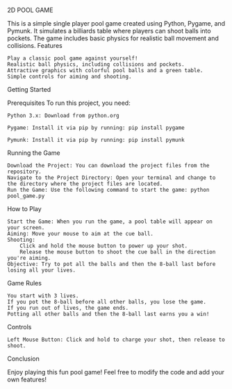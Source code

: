 2D POOL GAME 

This is a simple single player pool game created using Python, Pygame, and Pymunk. It simulates a billiards table where players can shoot balls into pockets. The game includes basic physics for realistic ball movement and collisions.
Features

    Play a classic pool game against yourself!
    Realistic ball physics, including collisions and pockets.
    Attractive graphics with colorful pool balls and a green table.
    Simple controls for aiming and shooting.

Getting Started

Prerequisites
To run this project, you need:

    Python 3.x: Download from python.org
    
    Pygame: Install it via pip by running: pip install pygame

    Pymunk: Install it via pip by running: pip install pymunk

Running the Game

    Download the Project: You can download the project files from the repository.
    Navigate to the Project Directory: Open your terminal and change to the directory where the project files are located.
    Run the Game: Use the following command to start the game: python pool_game.py

How to Play

    Start the Game: When you run the game, a pool table will appear on your screen.
    Aiming: Move your mouse to aim at the cue ball.
    Shooting:
        Click and hold the mouse button to power up your shot.
        Release the mouse button to shoot the cue ball in the direction you're aiming.
    Objective: Try to pot all the balls and then the 8-ball last before losing all your lives. 

Game Rules

    You start with 3 lives.
    If you pot the 8-ball before all other balls, you lose the game.
    If you run out of lives, the game ends.
    Potting all other balls and then the 8-ball last earns you a win!

Controls

    Left Mouse Button: Click and hold to charge your shot, then release to shoot.
   

Conclusion

Enjoy playing this fun pool game! Feel free to modify the code and add your own features!
